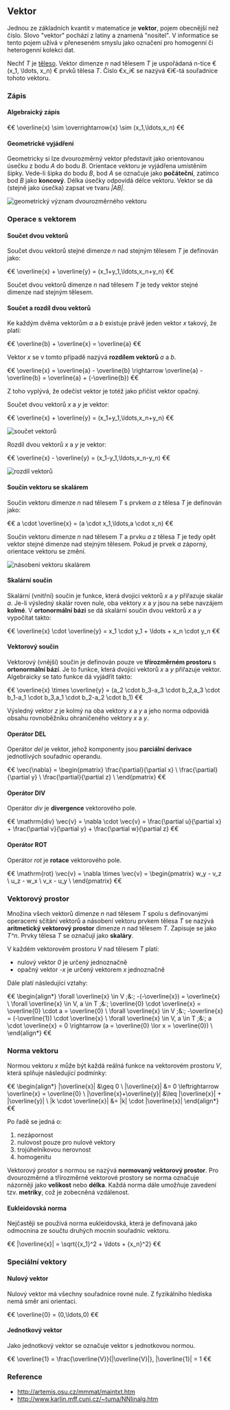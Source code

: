 ## Vektor

Jednou ze základních kvantit v matematice je **vektor**, pojem obecnější než číslo. Slovo "vektor" pochází z latiny a znamená "nositel". V informatice se tento pojem užívá v přeneseném smyslu jako označení pro homogenní či heterogenní kolekci dat.

Nechť *T* je [těleso](wiki/teleso). Vektor dimenze *n* nad tělesem *T* je uspořádaná n-tice € (x_1, \ldots, x_n) € prvků tělesa *T*. Číslo €x_i€ se nazývá €i€-tá souřadnice tohoto vektoru.

### Zápis

#### Algebraický zápis

€€ \overline{x} \sim \overrightarrow{x} \sim (x_1,\ldots,x_n) €€

#### Geometrické vyjádření

Geometricky si lze dvourozměrný vektor představit jako orientovanou úsečku z bodu *A* do bodu *B*. Orientace vektoru je vyjádřena umístěním šipky. Vede-li šipka do bodu *B*, bod *A* se označuje jako **počáteční**, zatímco bod *B* jako **koncový**. Délka úsečky odpovídá délce vektoru. Vektor se dá (stejně jako úsečka) zapsat ve tvaru *|AB|*.

![geometrický význam dvourozměrného vektoru](https://dl.dropboxusercontent.com/u/5942837/voho.cz/image-wiki/vector.png)

### Operace s vektorem

#### Součet dvou vektorů

Součet dvou vektorů stejné dimenze *n* nad stejným tělesem *T* je definován jako:

€€ \overline{x} + \overline{y} = (x_1+y_1,\ldots,x_n+y_n) €€

Součet dvou vektorů dimenze *n* nad tělesem *T* je tedy vektor stejné dimenze nad stejným tělesem.

#### Součet a rozdíl dvou vektorů

Ke každým dvěma vektorům *a* a *b* existuje právě jeden vektor *x* takový, že platí:

€€ \overline{b} + \overline{x} = \overline{a} €€

Vektor *x* se v tomto případě nazývá **rozdílem vektorů** *a* a *b*.

€€ \overline{x} = \overline{a} - \overline{b} \rightarrow \overline{a} - \overline{b} = \overline{a} + (-\overline{b}) €€

Z toho vyplývá, že odečíst vektor je totéž jako přičíst vektor opačný.

Součet dvou vektorů *x* a *y* je vektor:

€€ \overline{x} + \overline{y} = (x_1+y_1,\ldots,x_n+y_n) €€

![součet vektorů](https://upload.wikimedia.org/wikipedia/commons/thumb/e/e8/Linalg_vector_addition_2.png/409px-Linalg_vector_addition_2.png)

Rozdíl dvou vektorů *x* a *y* je vektor:

€€ \overline{x} - \overline{y} = (x_1-y_1,\ldots,x_n-y_n) €€

![rozdíl vektorů](https://www.mathsisfun.com/algebra/images/vector-subtract.gif)

#### Součin vektoru se skalárem

Součin vektoru dimenze *n* nad tělesem *T* s prvkem *a* z tělesa *T* je definován jako:

€€ a \cdot \overline{x} = (a \cdot x_1,\ldots,a \cdot x_n) €€

Součin vektoru dimenze *n* nad tělesem *T* a prvku *a* z tělesa *T* je tedy opět vektor stejné dimenze nad stejným tělesem. Pokud je prvek *a* záporný, orientace vektoru se změní.

![násobení vektoru skalárem](http://upload.wikimedia.org/wikipedia/commons/thumb/8/8e/VectorCalculations_6.png/175px-VectorCalculations_6.png)
#### Skalární součin

Skalární (vnitřní) součin je funkce, která dvojici vektorů *x* a *y* přiřazuje skalár *a*. Je-li výsledný skalár roven nule, oba vektory *x* a *y* jsou na sebe navzájem **kolmé**. V **ortonormální bázi** se dá skalární součin dvou vektorů *x* a *y* vypočítat takto:

€€ \overline{x} \cdot \overline{y} = x_1 \cdot y_1 + \ldots + x_n \cdot y_n €€

#### Vektorový součin

Vektorový (vnější) součin je definován pouze ve **třírozměrném prostoru** s **ortonormální bází**. Je to funkce, která dvojici vektorů *x* a *y* přiřazuje vektor. Algebraicky se tato funkce dá vyjádřit takto:

€€ \overline{x} \times \overline{y} = (a_2 \cdot b_3-a_3 \cdot b_2,a_3 \cdot b_1-a_1 \cdot b_3,a_1 \cdot b_2-a_2 \cdot b_1) €€

Výsledný vektor *z* je kolmý na oba vektory *x* a *y* a jeho norma odpovídá obsahu rovnoběžníku ohraničeného vektory *x* a *y*.

#### Operátor DEL

Operátor *del* je vektor, jehož komponenty jsou **parciální derivace** jednotlivých souřadnic operandu.

€€ \vec{\nabla} = \begin{pmatrix}
\frac{\partial}{\partial x} \\
\frac{\partial}{\partial y} \\
\frac{\partial}{\partial z} \\
\end{pmatrix} €€

#### Operátor DIV

Operátor *div* je **divergence** vektorového pole.

€€ \mathrm{div} \vec{v} = \nabla \cdot \vec{v} = \frac{\partial u}{\partial x} + \frac{\partial v}{\partial y} + \frac{\partial w}{\partial z} €€

#### Operátor ROT

Operátor *rot* je **rotace** vektorového pole.

€€ \mathrm{rot} \vec{v} = \nabla \times \vec{v} = \begin{pmatrix}
w_y - v_z \\
u_z - w_x \\
v_x - u_y \\
\end{pmatrix} €€

### Vektorový prostor

Množina všech vektorů dimenze *n* nad tělesem *T* spolu s definovanými operacemi sčítání vektorů a násobení vektoru prvkem tělesa *T* se nazývá **aritmetický vektorový prostor** dimenze *n* nad tělesem *T*. Zapisuje se jako *T^n*. Prvky tělesa *T* se označují jako **skaláry**.

V každém vektorovém prostoru *V* nad tělesem *T* platí:

- nulový vektor *0* je určený jednoznačně
- opačný vektor *-x* je určený vektorem *x* jednoznačně

Dále platí následující vztahy:

€€ 
\begin{align*}
\forall \overline{x} \in V \;&:\; -(-\overline{x}) = \overline{x} \\
\forall \overline{x} \in V, a \in T \;&:\; \overline{0} \cdot \overline{x} = \overline{0} \cdot a = \overline{0} \\
\forall \overline{x} \in V \;&:\; -\overline{x} = (-\overline{1}) \cdot \overline{x} \\
\forall \overline{x} \in V, a \in T \;&:\; a \cdot \overline{x} = 0 \rightarrow (a = \overline{0} \lor x = \overline{0}) \\
\end{align*}
€€

### Norma vektoru

Normou vektoru *x* může být každá reálná funkce na vektorovém prostoru *V*, která splňuje následující podmínky:

€€
\begin{align*}
|\overline{x}| &\geq 0 \\
|\overline{x}| &= 0 \leftrightarrow \overline{x} = \overline{0} \\
|\overline{x}+\overline{y}| &\leq |\overline{x}| + |\overline{y}| \\
|k \cdot \overline{x}| &= |k| \cdot |\overline{x}|
\end{align*}
€€

Po řadě se jedná o:

1. nezápornost
1. nulovost pouze pro nulové vektory
1. trojúhelníkovou nerovnost
1. homogenitu

Vektorový prostor s normou se nazývá **normovaný vektorový prostor**. Pro dvourozměrné a třírozměrné vektorové prostory se norma označuje názorněji jako **velikost** nebo **délka**. Každá norma dále umožňuje zavedení tzv. **metriky**, což je zobecněná vzdálenost.

#### Eukleidovská norma

Nejčastěji se používá norma eukleidovská, která je definovaná jako odmocnina ze součtu druhých mocnin souřadnic vektoru.

€€ |\overline{x}| = \sqrt{{x_1}^2 + \ldots + {x_n}^2} €€

### Speciální vektory

#### Nulový vektor

Nulový vektor má všechny souřadnice rovné nule. Z fyzikálního hlediska nemá směr ani orientaci. 

€€ \overline{0} = (0,\ldots,0) €€

#### Jednotkový vektor

Jako jednotkový vektor se označuje vektor s jednotkovou normou.

€€ \overline{1} = \frac{\overline{V}}{|\overline{V}|}, |\overline{1}| = 1 €€

### Reference

- http://artemis.osu.cz/mmmat/maintxt.htm
- http://www.karlin.mff.cuni.cz/~tuma/NNlinalg.htm